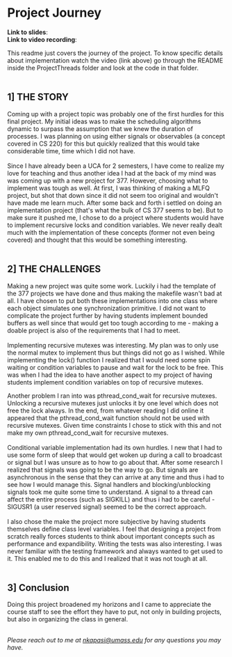 # Project Journey

**Link to slides**:\
**Link to video recording**:

This readme just covers the journey of the project.
To know specific details about implementation watch the video (link above)
go through the README inside the ProjectThreads folder and look at the code in that 
folder.<br>
<br>

## 1] THE STORY

Coming up with a project topic was probably one of the first hurdles for this final project.
My initial ideas was to make the scheduling algorithms dynamic to surpass the assumption that
we knew the duration of processes. I was planning on using either signals or observables 
(a concept covered in CS 220) for this but quickly realized that this would take considerable time,
time which I did not have. \
\
Since I have already been a UCA for 2 semesters, I have come to realize my love for teaching
and thus another idea I had at the back of my mind was was coming up with a new project for 377.
However, choosing what to implement was tough as well. At first, I was thinking of making a MLFQ project,
but shot that down since it did not seem too original and wouldn't have made me learn much. After
some back and forth i settled on doing an implementation project (that's what the bulk of CS 377
seems to be). But to make sure it pushed me, I chose to do a project where students would have to 
implement recursive locks and condition variables. We never really dealt much with the implementation
of these concepts (former not even being covered) and thought that this would be something interesting.<br>
<br>

## 2] THE CHALLENGES

Making a new project was quite some work. Luckily i had the template of the 377 projects we have done
and thus making the makefile wasn't bad at all. I have chosen to put both these implementations into 
one class where each object simulates one synchronization primitive. I did not want to complicate 
the project further by having students implement bounded buffers as well since that would get 
too tough according to me - making a doable project is also of the requirements that I had to meet.\
\
Implementing recursive mutexes was interesting. My plan was to only use the normal mutex to implement 
thus but things did not go as I wished. While implementing the lock() function I realized that I would 
need some spin waiting or condition variables to pause and wait for the lock to be free. This was when 
I had the idea to have another aspect to my project of having students implement condition variables 
on top of recursive mutexes.

Another problem I ran into was pthread_cond_wait for recursive mutexes. Unlocking a recursive
mutexes just unlocks it by one level which does not free the lock always. In the end, from 
whatever reading I did online it appeared that the pthread_cond_wait function should not be 
used with recursive mutexes. Given time constraints I chose to stick with this and not make 
my own pthread_cond_wait for recursive mutexes.\
\
Conditional variable implementation had its own hurdles. I new that I had to use some form of sleep
that would get woken up during a call to broadcast or signal but I was unsure as to how to go about that.
After some research I realized that signals was going to be the way to go. But signals are asynchronous
in the sense that they can arrive at any time and thus i had to see how I would manage this. Signal handlers
and blocking/unblocking signals took me quite some time to understand. A signal to a thread can affect the 
entire process (such as SIGKILL) and thus i had to be careful - SIGUSR1 (a user reserved signal) 
seemed to be the correct approach.\
\
I also chose the make the project more subjective by having students themselves define
class level variables. I feel that designing a project from scratch really forces students
to think about important concepts such as performance and expandibility. Writing the tests was also 
interesting. I was never familiar with the testing framework and always wanted to get used to it.
This enabled me to do this and I realized that it was not tough at all.<br>
<br>

## 3] Conclusion

Doing this project broadened my horizons and I came to appreciate the course staff 
to see the effort they have to put, not only in building projects, but also in organizing
the class in general.<br>
<br>

*Please reach out to me at nkapasi@umass.edu for any questions you may have.*
